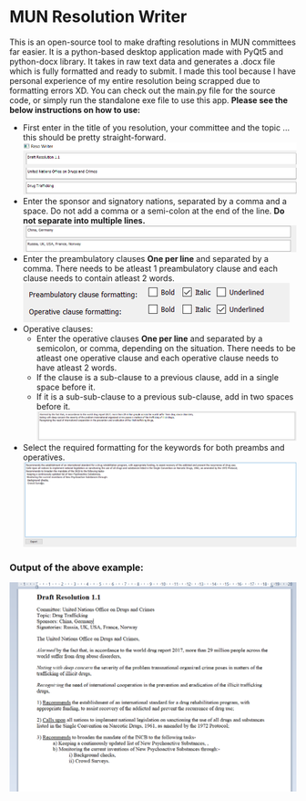 # MUN Resolution Writer
This is an open-source tool to make drafting resolutions in MUN committees far easier. It is a python-based desktop application made with PyQt5 and python-docx library. It takes in raw text data and generates a .docx file which is fully formatted and ready to submit. I made this tool because I have personal experience of my entire resolution being scrapped due to formatting errors XD. You can check out the main.py file for the source code, or simply run the standalone exe file to use this app. __Please see the below instructions on how to use:__

* First enter in the title of you resolution, your committee and the topic ... this should be pretty straight-forward.
![](pics/p1.png)
* Enter the sponsor and signatory nations, separated by a comma and a space. Do not add a comma or a semi-colon at the end of the line. __Do not separate into multiple lines.__
![](pics/p2.png)
* Enter the preambulatory clauses __One per line__ and separated by a comma. There needs to be atleast 1 preambulatory clause and each clause needs to contain atleast 2 words.
![](pics/p3.png)
* Operative clauses:
  * Enter the operative clauses __One per line__ and separated by a semicolon, or comma, depending on the situation. There needs to be atleast one operative clause and each operative clause needs to have atleast 2 words. 
  * If the clause is a sub-clause to a previous clause, add in a single space before it.
  * If it is a sub-sub-clause to a previous sub-clause, add in two spaces before it.
![](pics/p4.png)
* Select the required formatting for the keywords for both preambs and operatives.
![](pics/p5.png)

### Output of the above example:
![](pics/output.png)
